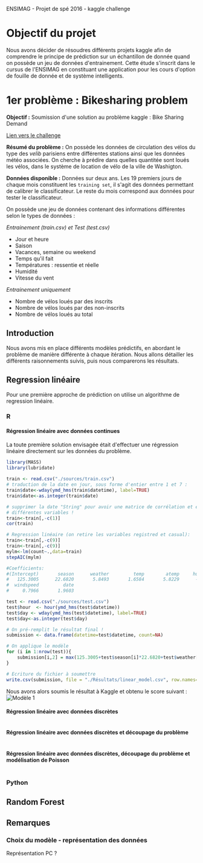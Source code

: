 ENSIMAG - Projet de spé 2016 - kaggle challenge

# Objectif du projet

Nous avons décider de résoudres différents projets kaggle afin de comprendre le principe de prédiction sur un échantillon de donnée quand on possède un jeu de données d'entrainement. Cette étude s'inscrit dans le cursus de l'ENSIMAG en constituant une application pour les cours d'option de fouille de donnée et de système intelligents.

# 1er problème : Bikesharing problem

**Objectif :** Soumission d'une solution au problème kaggle : Bike Sharing Demand

[Lien vers le challenge](https://www.kaggle.com/c/bike-sharing-demand)

**Résumé du problème :** On possède les données de circulation des vélos du type des *velib* parisiens entre différentes stations ainsi que les données météo associées. On cherche à prédire dans quelles quantitée sont loués les vélos, dans le système de location de vélo de la ville de Washigton.

**Données disponible :** Données sur deux ans. Les 19 premiers jours de chaque mois constituent les `training set`, il s'agit des données permettant de calibrer le classificateur. Le reste du mois correspond aux données pour tester le classificateur.

On possède une jeu de données contenant des informations différentes selon le types de données :

*Entrainement (train.csv) et Test (test.csv)*

* Jour et heure
* Saison
* Vacances, semaine ou weekend
* Temps qu'il fait
* Températures : ressentie et réelle
* Humidité
* Vitesse du vent

*Entrainement uniquement*

* Nombre de vélos loués par des inscrits
* Nombre de vélos loués par des non-inscrits
* Nombre de vélos loués au total




## Introduction

Nous avons mis en place différents modèles prédictifs, en abordant le problème de manière différente à chaque itération. Nous allons détailler les différents raisonnements suivis, puis nous comparerons les résultats.

## Regression linéaire

Pour une première approche de prédiction on utilise un algorithme de regression linéaire.

### R

#### Régression linéaire avec données continues

La toute première solution envisagée était d'effectuer une régression linéaire directement sur les données du problème.

```R
library(MASS)
library(lubridate)
 
train <- read.csv("./sources/train.csv")
# traduction de la date en jour, sous forme d'entier entre 1 et 7 :  
train$date<-wday(ymd_hms(train$datetime), label=TRUE)
train$date<-as.integer(train$date)

# supprimer la date "String" pour avoir une matrice de corrélation et essayer de voir le lien entre les 
# différentes variables !
train<-train[,-c(1)]
cor(train)

# Regression linéaire (on retire les variables registred et casual):
train<-train[,-c(9)]
train<-train[,-c(9)]
mylm<-lm(count~.,data=train)
stepAIC(mylm)

#Coefficients:
#(Intercept)       season      weather         temp        atemp     humidity  
#   125.3005      22.6820       5.8493       1.6584       5.8229      -3.0411  
#  windspeed         date  
#     0.7966       1.9603

test <- read.csv("./sources/test.csv")
test$hour  <- hour(ymd_hms(test$datetime))
test$day <- wday(ymd_hms(test$datetime), label=TRUE)
test$day<-as.integer(test$day)

# On pré-remplit le résultat final !
submission <- data.frame(datetime=test$datetime, count=NA)

# On applique le modèle
for (i in 1:nrow(test)){
	submission[i,2] = max(125.3005+test$season[i]*22.6820+test$weather[i]*5.8493+test$temp[i]*1.6584+test$atemp[i]*5.8229+test$humidity[i]*-3.0411+test$windspeed[i]*0.7966+test$day[i]*1.9603,0)
}

# Ecriture du fichier à soumettre 
write.csv(submission, file = "./Résultats/linear_model.csv", row.names=FALSE)

```

Nous avons alors soumis le résultat à Kaggle et obtenu le score suivant :
![Modèle 1](http://nsa38.casimages.com/img/2016/05/19/160519095057129443.png)



#### Régression linéaire avec données discrètes
```R

```

#### Régression linéaire avec données discrètes et découpage du problème
```R

```

#### Régression linéaire avec données discrètes, découpage du problème et modélisation de Poisson
```R

```

### Python

## Random Forest

## Remarques

### Choix du modèle - représentation des données
Représentation PC ?
